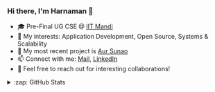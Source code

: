 ### Hi there, I'm Harnaman 👋

- 🎓 Pre-Final UG CSE @ [IIT Mandi](https://www.iitmandi.ac.in/)
- 🔭 My interests: Application Development, Open Source, Systems & Scalability
- 🌱 My most recent project is [Aur Sunao](https://github.com/wCoder007/aurSunao)
- 📫 Connect with me: [Mail](mailto:harnaman.hk@gmail.com), [LinkedIn](https://www.linkedin.com/in/harnaman-kaur/)
- 👯 Feel free to reach out for interesting collaborations!

<details>
  <summary>:zap: GitHub Stats</summary>
  <img align="left" alt="Harnaman's GitHub Stats" src="https://github-readme-stats.vercel.app/api?username=harnaman-hk" />
</details>

<!--
**harnaman-hk/harnaman-hk** is a ✨ _special_ ✨ repository because its `README.md` (this file) appears on your GitHub profile.

Here are some ideas to get you started:

- 🔭 I’m currently working on ...
- 🌱 I’m currently learning ...
- 👯 I’m looking to collaborate on ...
- 🤔 I’m looking for help with ...
- 💬 Ask me about ...
- 📫 How to reach me: ...
- 😄 Pronouns: ...
- ⚡ Fun fact: ...
-->
